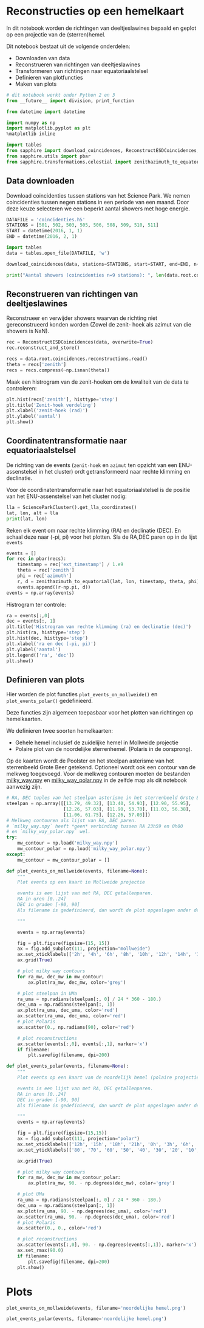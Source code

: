 # Reconstructies op een hemelkaart
In dit notebook worden de richtingen van
deeltjeslawines bepaald en geplot op een projectie van de (sterren)hemel.

Dit notebook bestaat uit de volgende onderdelen:
 - Downloaden van data
 - Reconstrueren van richtingen van deeltjeslawines
 - Transformeren van richtingen naar equatoriaalstelsel
 - Definieren van plotfuncties
 - Maken van plots

```python
# dit notebook werkt onder Python 2 en 3
from __future__ import division, print_function
```

```python
from datetime import datetime

import numpy as np
import matplotlib.pyplot as plt
%matplotlib inline

import tables
from sapphire import download_coincidences, ReconstructESDCoincidences, ScienceParkCluster
from sapphire.utils import pbar
from sapphire.transformations.celestial import zenithazimuth_to_equatorial
```

## Data downloaden
Download coincidenties tussen stations van het Science Park.
We nemen coincidenties tussen negen stations in een periode van een maand.
Door deze keuze selecteren we een beperkt aantal showers met hoge energie.

```python
DATAFILE = 'coincidenties.h5'
STATIONS = [501, 502, 503, 505, 506, 508, 509, 510, 511]
START = datetime(2016, 1, 1)
END = datetime(2016, 2, 1)
```

```python
import tables
data = tables.open_file(DATAFILE, 'w')
```

```python
download_coincidences(data, stations=STATIONS, start=START, end=END, n=9)
```

```python
print("Aantal showers (coincidenties n=9 stations): ", len(data.root.coincidences.coincidences))
```

## Reconstrueren van richtingen van deeltjeslawines
Reconstrueer en verwijder showers waarvan de richting niet gereconstrueerd
konden worden (Zowel de zenit- hoek als azimut van die showers is NaN).

```python
rec = ReconstructESDCoincidences(data, overwrite=True)
rec.reconstruct_and_store()
```

```python
recs = data.root.coincidences.reconstructions.read()
theta = recs['zenith']
recs = recs.compress(~np.isnan(theta))
```

Maak een histrogram van de zenit-hoeken om de kwaliteit van de data te
controleren:

```python
plt.hist(recs['zenith'], histtype='step')
plt.title('Zenit-hoek verdeling')
plt.xlabel('zenit-hoek (rad)')
plt.ylabel('aantal')
plt.show()
```

## Coordinatentransformatie naar equatoriaalstelsel
De richting van de events (`zenit-hoek` en `azimut` ten opzicht van
een ENU-assenstelsel in het cluster) ordt getransformeerd naar rechte
klimming en declinatie.

Voor de coordinatentransformatie naar het equatoriaalstelsel is de
positie van het ENU-assenstelsel van het cluster nodig:

```python
lla = ScienceParkCluster().get_lla_coordinates()
lat, lon, alt = lla
print(lat, lon)
```

Reken elk event om naar rechte klimming (RA) en declinatie (DEC). En schaal deze
naar (-pi, pi) voor het plotten. Sla de RA,DEC paren op in de lijst `events`

```python
events = []
for rec in pbar(recs):
    timestamp = rec['ext_timestamp'] / 1.e9
    theta = rec['zenith']
    phi = rec['azimuth']
    r, d = zenithazimuth_to_equatorial(lat, lon, timestamp, theta, phi)
    events.append((r-np.pi, d))
events = np.array(events)
```

Histrogram ter controle:

```python
ra = events[:,0]
dec = events[:, 1]
plt.title('Histrogram van rechte klimming (ra) en declinatie (dec)')
plt.hist(ra, histtype='step')
plt.hist(dec, histtype='step')
plt.xlabel('ra en dec (-pi, pi)')
plt.ylabel('aantal')
plt.legend(['ra', 'dec'])
plt.show()
```

## Definieren van plots

Hier worden de plot functies `plot_events_on_mollweide()`
en `plot_events_polar()` gedefinieerd.

Deze functies zijn algemeen toepasbaar voor het plotten van richtingen
op hemelkaarten.

We definieren twee soorten hemelkaarten:
 - Gehele hemel inclusief de zuidelijke hemel in Mollweide projectie
 - Polaire plot van de noordelijke sterrenhemel. (Polaris in de oorsprong).

Op de kaarten wordt de Poolster en het steelpan asterisme van het sterrenbeeld Grote Beer getekend. Optioneel wordt ook een contour van de melkweg toegevoegd. Voor de melkweg contouren moeten de bestanden
[milky_way.npy](https://github.com/tomkooij/lio-project/blob/master/sterrenkaart/milky_way.npy?raw=true) en
[milky_way_polar.npy](https://github.com/tomkooij/lio-project/blob/master/sterrenkaart/milky_way_polar.npy?raw=true)
in de zelfde map als dit notebook aanwezig zijn.

```python
# RA, DEC tuples van het steelpan asterisme in het sterrenbeeld Grote Beer
steelpan = np.array([[13.79, 49.32], [13.40, 54.93], [12.90, 55.95],
                     [12.26, 57.03], [11.90, 53.70], [11.03, 56.38],
                     [11.06, 61.75], [12.26, 57.03]])
# Melkweg contouren als lijst van RA, DEC paren.
# `milky_way.npy` heeft *geen* verbinding tussen RA 23h59 en 0h00
# en `milky_way_polar.npy` wel.
try:
    mw_contour = np.load('milky_way.npy')
    mw_contour_polar = np.load('milky_way_polar.npy')
except:
    mw_contour = mw_contour_polar = []
```

```python
def plot_events_on_mollweide(events, filename=None):
    """
    Plot events op een kaart in Mollweide projectie

    events is een lijst van met RA, DEC getallenparen.
    RA in uren [0..24]
    DEC in graden [-90, 90]
    Als filename is gedefinieerd, dan wordt de plot opgeslagen onder de opgegeven naam.

    """

    events = np.array(events)

    fig = plt.figure(figsize=(15, 15))
    ax = fig.add_subplot(111, projection="mollweide")
    ax.set_xticklabels(['2h', '4h', '6h', '8h', '10h', '12h', '14h', '16h', '18h', '20h', '22h'], fontsize='large')
    ax.grid(True)

    # plot milky way contours
    for ra_mw, dec_mw in mw_contour:
        ax.plot(ra_mw, dec_mw, color='grey')

    # plot steelpan in UMa
    ra_uma = np.radians(steelpan[:, 0] / 24 * 360 - 180.)
    dec_uma = np.radians(steelpan[:, 1])
    ax.plot(ra_uma, dec_uma, color='red')
    ax.scatter(ra_uma, dec_uma, color='red')
    # plot Polaris
    ax.scatter(0., np.radians(90), color='red')

    # plot reconstructions
    ax.scatter(events[:,0], events[:,1], marker='x')
    if filename:
        plt.savefig(filename, dpi=200)
```

```python
def plot_events_polar(events, filename=None):
    """
    Plot events op een kaart van de noordelijk hemel (polaire projectie)

    events is een lijst van met RA, DEC getallenparen.
    RA in uren [0..24]
    DEC in graden [-90, 90]
    Als filename is gedefinieerd, dan wordt de plot opgeslagen onder de opgegeven naam.

    """
    events = np.array(events)

    fig = plt.figure(figsize=(15,15))
    ax = fig.add_subplot(111, projection="polar")
    ax.set_xticklabels(['12h', '15h', '18h', '21h', '0h', '3h', '6h', '9h'], fontsize='large')
    ax.set_yticklabels(['80', '70', '60', '50', '40', '30', '20', '10', '0'])

    ax.grid(True)

    # plot milky way contours
    for ra_mw, dec_mw in mw_contour_polar:
        ax.plot(ra_mw, 90. - np.degrees(dec_mw), color='grey')

    # plot UMa
    ra_uma = np.radians(steelpan[:, 0] / 24 * 360 - 180.)
    dec_uma = np.radians(steelpan[:, 1])
    ax.plot(ra_uma, 90. - np.degrees(dec_uma), color='red')
    ax.scatter(ra_uma, 90. - np.degrees(dec_uma), color='red')
    # plot Polaris
    ax.scatter(0., 0., color='red')

    # plot reconstructions
    ax.scatter(events[:,0], 90. - np.degrees(events[:,1]), marker='x')
    ax.set_rmax(90.0)
    if filename:
        plt.savefig(filename, dpi=200)
    plt.show()
```

# Plots

```python
plot_events_on_mollweide(events, filename='noordelijke hemel.png')
```

```python
plot_events_polar(events, filename='noordelijke hemel.png')
```
